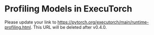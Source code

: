 # Profiling Models in ExecuTorch

Please update your link to <https://pytorch.org/executorch/main/runtime-profiling.html>. This URL will be deleted after v0.4.0.
